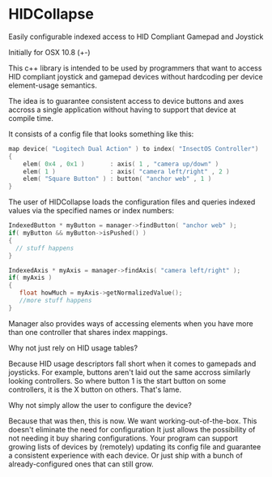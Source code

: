 HIDCollapse
===========

Easily configurable indexed access to HID Compliant Gamepad and Joystick

Initially for OSX 10.8 (+-)

This c++ library is intended to be  used by programmers that want to access HID compliant joystick and gamepad devices without hardcoding per device element-usage semantics.

The idea is to guarantee consistent access to device buttons and axes accross a single application without having to support that device at compile time.

It consists of a config file that looks something like this:
```c
map device( "Logitech Dual Action" ) to index( "InsectOS Controller")
{
    elem( 0x4 , 0x1 )       : axis( 1 , "camera up/down" )
    elem( 1 )               : axis( "camera left/right" , 2 )
    elem( "Square Button" ) : button( "anchor web" , 1 )
}
```
The user of HIDCollapse loads the configuration files 
and queries indexed values via the specified names or index numbers:

```c
IndexedButton * myButton = manager->findButton( "anchor web" );
if( myButton && myButton->isPushed() )
{
  // stuff happens
}

IndexedAxis * myAxis = manager->findAxis( "camera left/right" );
if( myAxis )
{
   float howMuch = myAxis->getNormalizedValue();
   //more stuff happens
}
```

Manager also provides ways of accessing elements when you have 
more than one controller that shares index mappings.

Why not just rely on HID usage tables? 

Because HID usage descriptors fall short when it comes to gamepads and joysticks. For example, buttons aren't laid out the same accross similarly looking controllers. So where button 1 is the start button on some controllers, it is the X button on others.
That's lame.

Why not simply allow the user to configure the device?

Because that was then, this is now. We want working-out-of-the-box. This doesn't eliminate the need for configuration It just allows the possibility of not needing it buy sharing configurations. Your program can support growing lists of devices by (remotely) updating its config file and guarantee a consistent experience with each device. Or just ship with a bunch of already-configured ones that can still grow.
